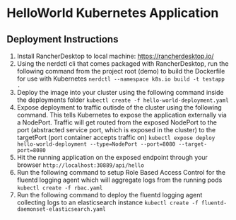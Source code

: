 # HelloWorld Kubernetes Application

## Deployment Instructions
1. Install RancherDesktop to local machine: https://rancherdesktop.io/ 
2. Using the nerdctl cli that comes packaged with RancherDesktop, run the following command from the project root (demo) to build the Dockerfile for use with Kubernetes
`nerdctl --namespace k8s.io build -t testapp .`
3. Deploy the image into your cluster using the following command inside the deployments folder
`kubectl create -f hello-world-deployment.yaml`
4. Expose deployment to traffic outisde of the cluster using the following command. This tells Kubernetes to expose the application externally via a NodePort. Traffic will get routed from the exposed NodePort to the port (abstracted service port, which is exposed in the cluster) to the targetPort (port container accepts traffic on)
`kubectl expose deploy hello-world-deployment --type=NodePort --port=8080 --target-port=8080`
5. Hit the running application on the exposed endpoint through your browser
`http://localhost:30889/api/hello`
6. Run the following command to setup Role Based Access Control for the fluentd logging agent which will aggregate logs from the running pods
`kubectl create -f rbac.yaml`
7. Run the following command to deploy the fluentd logging agent collecting logs to an elasticsearch instance
`kubectl create -f fluentd-daemonset-elasticsearch.yaml`